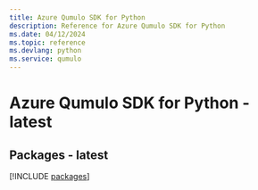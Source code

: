```yaml
---
title: Azure Qumulo SDK for Python
description: Reference for Azure Qumulo SDK for Python
ms.date: 04/12/2024
ms.topic: reference
ms.devlang: python
ms.service: qumulo
---
```

# Azure Qumulo SDK for Python - latest
## Packages - latest
[!INCLUDE [packages](qumulo-index.md)]